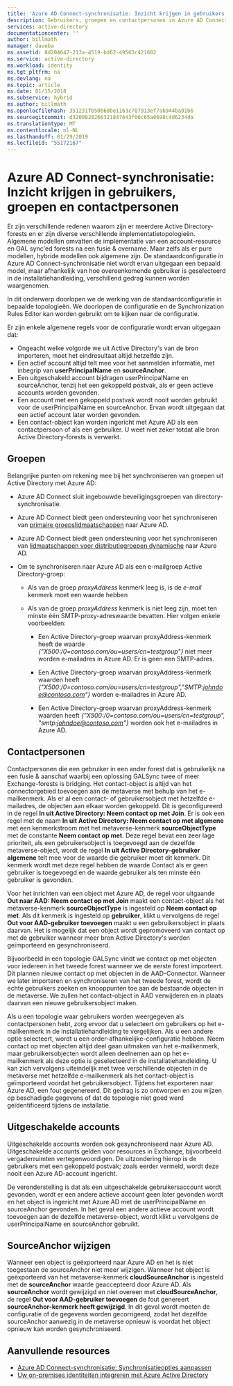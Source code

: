 ```yaml
---
title: 'Azure AD Connect-synchronisatie: Inzicht krijgen in gebruikers, groepen en contactpersonen | Microsoft Docs'
description: Gebruikers, groepen en contactpersonen in Azure AD Connect-synchronisatie uitgelegd.
services: active-directory
documentationcenter: ''
author: billmath
manager: daveba
ms.assetid: 8d204647-213a-4519-bd62-49563c421602
ms.service: active-directory
ms.workload: identity
ms.tgt_pltfrm: na
ms.devlang: na
ms.topic: article
ms.date: 01/15/2018
ms.subservice: hybrid
ms.author: billmath
ms.openlocfilehash: 351231fb50b60be1163c787913ef7ab944ba01b6
ms.sourcegitcommit: d3200828266321847643f06c65a0698c4d6234da
ms.translationtype: MT
ms.contentlocale: nl-NL
ms.lasthandoff: 01/29/2019
ms.locfileid: "55172167"
---
```

# <a name="azure-ad-connect-sync-understanding-users-groups-and-contacts"></a>Azure AD Connect-synchronisatie: Inzicht krijgen in gebruikers, groepen en contactpersonen
Er zijn verschillende redenen waarom zijn er meerdere Active Directory-forests en er zijn diverse verschillende implementatietopologieën. Algemene modellen omvatten de implementatie van een account-resource en GAL sync'ed forests na een fusie & overname. Maar zelfs als er pure modellen, hybride modellen ook algemene zijn. De standaardconfiguratie in Azure AD Connect-synchronisatie niet wordt ervan uitgegaan een bepaald model, maar afhankelijk van hoe overeenkomende gebruiker is geselecteerd in de installatiehandleiding, verschillend gedrag kunnen worden waargenomen.

In dit onderwerp doorlopen we de werking van de standaardconfiguratie in bepaalde topologieën. We doorlopen de configuratie en de Synchronization Rules Editor kan worden gebruikt om te kijken naar de configuratie.

Er zijn enkele algemene regels voor de configuratie wordt ervan uitgegaan dat:
* Ongeacht welke volgorde we uit Active Directory's van de bron importeren, moet het eindresultaat altijd hetzelfde zijn.
* Een actief account altijd telt mee voor het aanmelden informatie, met inbegrip van **userPrincipalName** en **sourceAnchor**.
* Een uitgeschakeld account bijdragen userPrincipalName en sourceAnchor, tenzij het een gekoppeld postvak, als er geen actieve accounts worden gevonden.
* Een account met een gekoppeld postvak wordt nooit worden gebruikt voor de userPrincipalName en sourceAnchor. Ervan wordt uitgegaan dat een actief account later worden gevonden.
* Een contact-object kan worden ingericht met Azure AD als een contactpersoon of als een gebruiker. U weet niet zeker totdat alle bron Active Directory-forests is verwerkt.

## <a name="groups"></a>Groepen
Belangrijke punten om rekening mee bij het synchroniseren van groepen uit Active Directory met Azure AD:

* Azure AD Connect sluit ingebouwde beveiligingsgroepen van directory-synchronisatie.

* Azure AD Connect biedt geen ondersteuning voor het synchroniseren van [primaire groepslidmaatschappen](https://technet.microsoft.com/library/cc771489(v=ws.11).aspx) naar Azure AD.

* Azure AD Connect biedt geen ondersteuning voor het synchroniseren van [lidmaatschappen voor distributiegroepen dynamische](https://technet.microsoft.com/library/bb123722(v=exchg.160).aspx) naar Azure AD.

* Om te synchroniseren naar Azure AD als een e-mailgroep Active Directory-groep:

    * Als van de groep *proxyAddress* kenmerk leeg is, is de *e-mail* kenmerk moet een waarde hebben

    * Als van de groep *proxyAddress* kenmerk is niet leeg zijn, moet ten minste één SMTP-proxy-adreswaarde bevatten. Hier volgen enkele voorbeelden:
    
      * Een Active Directory-groep waarvan proxyAddress-kenmerk heeft de waarde *{"X500:/0=contoso.com/ou=users/cn=testgroup"}* niet meer worden e-mailadres in Azure AD. Er is geen een SMTP-adres.
      
      * Een Active Directory-groep waarvan proxyAddress-kenmerk waarden heeft *{"X500:/0=contoso.com/ou=users/cn=testgroup","SMTP:johndoe@contoso.com"}* worden e-mailadres in Azure AD.
      
      * Een Active Directory-groep waarvan proxyAddress-kenmerk waarden heeft *{"X500:/0=contoso.com/ou=users/cn=testgroup", "smtp:johndoe@contoso.com"}* worden ook het e-mailadres in Azure AD.

## <a name="contacts"></a>Contactpersonen
Contactpersonen die een gebruiker in een ander forest dat is gebruikelijk na een fusie & aanschaf waarbij een oplossing GALSync twee of meer Exchange-forests is bridging. Het contact-object is altijd van het connectorgebied toevoegen aan de metaverse met behulp van het e-mailkenmerk. Als er al een contact- of gebruikersobject met hetzelfde e-mailadres, de objecten aan elkaar worden gekoppeld. Dit is geconfigureerd in de regel **In uit Active Directory: Neem contact op met Join**. Er is ook een regel met de naam **In uit Active Directory: Neem contact op met algemene** met een kenmerkstroom met het metaverse-kenmerk **sourceObjectType** met de constante **Neem contact op met**. Deze regel bevat een zeer lage prioriteit, als een gebruikersobject is toegevoegd aan de dezelfde metaverse-object, wordt de regel **In uit Active Directory-gebruiker algemene** telt mee voor de waarde die gebruiker moet dit kenmerk. Dit kenmerk wordt met deze regel hebben de waarde Contact als er geen gebruiker is toegevoegd en de waarde gebruiker als ten minste één gebruiker is gevonden.

Voor het inrichten van een object met Azure AD, de regel voor uitgaande **Out naar AAD: Neem contact op met Join** maakt een contact-object als het metaverse-kenmerk **sourceObjectType** is ingesteld op **Neem contact op met**. Als dit kenmerk is ingesteld op **gebruiker**, klikt u vervolgens de regel **Out voor AAD-gebruiker toevoegen** maakt u een gebruikersobject in plaats daarvan.
Het is mogelijk dat een object wordt gepromoveerd van contact op met de gebruiker wanneer meer bron Active Directory's worden geïmporteerd en gesynchroniseerd.

Bijvoorbeeld in een topologie GALSync vindt we contact op met objecten voor iedereen in het tweede forest wanneer we de eerste forest importeert. Dit plannen nieuwe contact op met objecten in de AAD-Connector. Wanneer we later importeren en synchroniseren van het tweede forest, wordt de echte gebruikers zoeken en knooppunten toe aan de bestaande objecten in de metaverse. We zullen het contact-object in AAD verwijderen en in plaats daarvan een nieuwe gebruikersobject maken.

Als u een topologie waar gebruikers worden weergegeven als contactpersonen hebt, zorg ervoor dat u selecteert om gebruikers op het e-mailkenmerk in de installatiehandleiding te vergelijken. Als u een andere optie selecteert, wordt u een order-afhankelijke-configuratie hebben. Neem contact op met objecten altijd deel gaan uitmaken van het e-mailkenmerk, maar gebruikersobjecten wordt alleen deelnemen aan op het e-mailkenmerk als deze optie is geselecteerd in de installatiehandleiding. U kan zich vervolgens uiteindelijk met twee verschillende objecten in de metaverse met hetzelfde e-mailkenmerk als het contact-object is geïmporteerd voordat het gebruikersobject. Tijdens het exporteren naar Azure AD, een fout gegenereerd. Dit gedrag is zo ontworpen en zou wijzen op beschadigde gegevens of dat de topologie niet goed werd geïdentificeerd tijdens de installatie.

## <a name="disabled-accounts"></a>Uitgeschakelde accounts
Uitgeschakelde accounts worden ook gesynchroniseerd naar Azure AD. Uitgeschakelde accounts gelden voor resources in Exchange, bijvoorbeeld vergaderruimten vertegenwoordigen. De uitzondering hierop is de gebruikers met een gekoppeld postvak; zoals eerder vermeld, wordt deze nooit een Azure AD-account ingericht.

De veronderstelling is dat als een uitgeschakelde gebruikersaccount wordt gevonden, wordt er een andere actieve account geen later gevonden wordt en het object is ingericht met Azure AD met de userPrincipalName en sourceAnchor gevonden. In het geval een andere actieve account wordt toevoegen aan de dezelfde metaverse-object, wordt klikt u vervolgens de userPrincipalName en sourceAnchor gebruikt.

## <a name="changing-sourceanchor"></a>SourceAnchor wijzigen
Wanneer een object is geëxporteerd naar Azure AD en het is niet toegestaan de sourceAnchor niet meer wijzigen. Wanneer het object is geëxporteerd van het metaverse-kenmerk **cloudSourceAnchor** is ingesteld met de **sourceAnchor** waarde geaccepteerd door Azure AD. Als **sourceAnchor** wordt gewijzigd en niet overeen met **cloudSourceAnchor**, de regel **Out voor AAD-gebruiker toevoegen** de fout genereert **sourceAnchor-kenmerk heeft gewijzigd**. In dit geval wordt moeten de configuratie of de gegevens worden gecorrigeerd, zodat het dezelfde sourceAnchor aanwezig in de metaverse opnieuw is voordat het object opnieuw kan worden gesynchroniseerd.

## <a name="additional-resources"></a>Aanvullende resources
* [Azure AD Connect-synchronisatie: Synchronisatieopties aanpassen](how-to-connect-sync-whatis.md)
* [Uw on-premises identiteiten integreren met Azure Active Directory](whatis-hybrid-identity.md)

